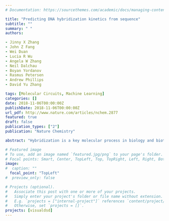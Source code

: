 ```yaml
---
# Documentation: https://sourcethemes.com/academic/docs/managing-content/

title: "Predicting DNA hybridization kinetics from sequence"
subtitle: ""
summary: " "
authors:

- Jinny X Zhang
- John Z Fang
- Wei Duan
- Lucia R Wu
- Angela W Zhang
- Neil Dalchau
- Boyan Yordanov
- Rasmus Petersen
- Andrew Phillips
- David Yu Zhang

tags: [Molecular Circuits, Machine Learning]
categories: []
date: 2018-11-06T00:00:00Z
publishDate: 2018-11-06T00:00:00Z
url_pdf: http://www.nature.com/articles/nchem.2877
featured: true
draft: false
publication_types: ["2"]
publication: "Nature Chemistry"

abstract: "Hybridization is a key molecular process in biology and biotechnology, but so far there is no predictive model for accurately determining hybridization rate constants based on sequence information. Here, we report a weighted neighbour voting (WNV) prediction algorithm, in which the hybridization rate constant of an unknown sequence is predicted based on similarity reactions with known rate constants. To construct this algorithm we first performed 210 fluorescence kinetics experiments to observe the hybridization kinetics of 100 different DNA target and probe pairs (36 nt sub-sequences of the CYCS and VEGF genes) at temperatures ranging from 28 to 55 °C. Automated feature selection and weighting optimization resulted in a final six-feature WNV model, which can predict hybridization rate constants of new sequences to within a factor of 3 with ∼91% accuracy, based on leave-one-out cross-validation. Accurate prediction of hybridization kinetics allows the design of efficient probe sequences for genomics research."

# Featured image
# To use, add an image named `featured.jpg/png` to your page's folder.
# Focal points: Smart, Center, TopLeft, Top, TopRight, Left, Right, BottomLeft, Bottom, BottomRight.
image: 
#  caption: ""
  focal_point: "TopLeft"
#  preview_only: false

# Projects (optional).
#   Associate this post with one or more of your projects.
#   Simply enter your project's folder or file name without extension.
#   E.g. `projects = ["internal-project"]` references `content/project/deep-learning/index.md`.
#   Otherwise, set `projects = []`.
projects: [visualdsd]
---
```


